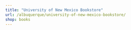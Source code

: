 ```yaml
---
title: "University of New Mexico Bookstore"
url: /albuquerque/university-of-new-mexico-bookstore/
shop: books
---
```

